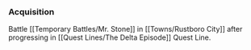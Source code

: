 ### Acquisition
Battle [[Temporary Battles/Mr. Stone]] in [[Towns/Rustboro City]] after progressing in [[Quest Lines/The Delta Episode]] Quest Line.